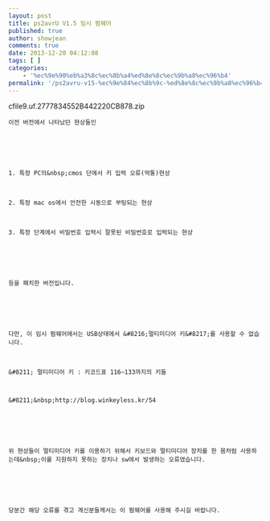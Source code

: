 ```yaml
---
layout: post
title: ps2avrU V1.5 임시 펌웨어
published: true
author: showjean
comments: true
date: 2013-12-20 04:12:08
tags: [ ]
categories:
    - '%ec%9e%90%eb%a3%8c%ec%8b%a4%ed%8e%8c%ec%9b%a8%ec%96%b4'
permalink: '/ps2avru-v15-%ec%9e%84%ec%8b%9c-%ed%8e%8c%ec%9b%a8%ec%96%b4'
---
```


  cfile9.uf.2777834552B442220CB878.zip





  
  
  
  
  
  
  
    이전 버전에서 나타났던 현상들인
  
  
  
  
  
  
    1. 특정 PC의&nbsp;cmos 단에서 키 입력 오류(먹통)현상
  
  
  
    2. 특정 mac os에서 안전한 시동으로 부팅되는 현상
  
  
  
    3. 특정 단계에서 비밀번호 입력시 잘못된 비밀번호로 입력되는 현상
  
  
  
  
  
  
    등을 패치한 버전입니다.
  
  
  
  
  
  
    다만, 이 임시 펌웨어에서는 USB상태에서 &#8216;멀티미디어 키&#8217;를 사용할 수 없습니다.
  
  
  
    &#8211; 멀티미디어 키 : 키코드표 116~133까지의 키들
  
  
  
    &#8211;&nbsp;http://blog.winkeyless.kr/54
  
  
  
  
  
  
    위 현상들이 멀티미디어 키를 이용하기 위해서 키보드와 멀티미디어 장치를 한 몸처럼 사용하는데&nbsp;이를 지원하지 못하는 장치나 sw에서 발생하는 오류였습니다.
  
  
  
  
  
  
    당분간 해당 오류를 겪고 계신분들께서는 이 펌웨어를 사용해 주시길 바랍니다.
  
  
  
  
  
  
  